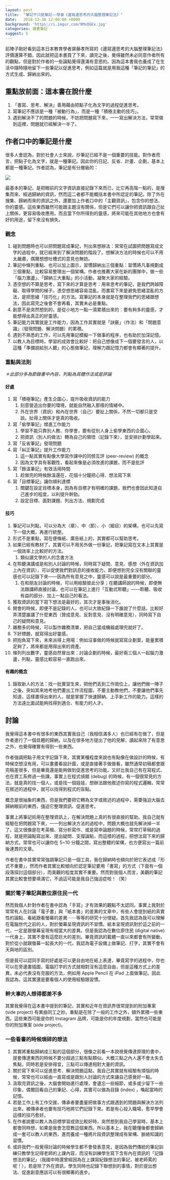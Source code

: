 ```yaml
---
layout: post
title:  "筆記不只是筆記——學會《邊寫邊思考的大腦整理筆記法》"
date:   2018-12-30 12:00:00 +0800
background: 'https://i.imgur.com/9MxOGEx.jpg'
categories: 讀書筆記
suggest: 5
---
```


前陣子剛好看到這本日本教育學者齋藤孝所寫的《邊寫邊思考的大腦整理筆記法》評價還算不錯，因此就把這本書買了下來，讀完之後，覺得雖然未必同意作者所有的觀點，但是對於作者的一些論點覺得還滿有意思的。因為這本書我也養成了在生活中隨時隨地留下一些筆記以促進思考，例如這篇就是用我這種「筆記的筆記」的方式生成、歸納出來的。

## 重點放前面：這本書在說什麼

1. 「書寫、思考、解決」善用藉由把點子化為文字的過程促進思考。
2. 寫筆記不應該是一種「被動行為」，而是一種「積極主動的技巧」。
3. 遇到解決不了的問題的時候，不妨把問題寫下來，一一寫出解決方法，常常做到這裡，問題就已經解決一半了。

## 作者口中的筆記是什麼

很多人會認為，對於社會人士來說，抄筆記已經不是一個重要的技能。對作者而言，把點子化為文字，就是一種筆記。因此你的日記、反省、計畫、企劃，基本上都是一種筆記。作者認為，筆記是有分層級的：

![](https://i.imgur.com/qiq26rk.png)

最基本的筆記，是把眼前的文字資訊直接記錄下來而已，比它再高階一點的，是搜集而來、經過歸納的資訊，然而這二者都不能概括本書中所認定的筆記。除了外在搜集、歸納而來的資訊之外，還要加上作者口中的「主觀資訊」，包含你的想法、你的靈感。這些東西雖然可能跟主題沒有關係，但是它們可以讓你把資訊跟自己扯上關係，更容易吸收應用。而且當下你所得到的靈感，將來可能在其他地方也會有好的用途，留下來沒有損失。

### 觀念

1. 碰到問題時也可以把問題寫成筆記，列出來想辦法：常常在試圖把問題寫成文字的過程中，就已經來到了解決問題的階段了。想解決方法的時候也可以不用太嚴肅，偶爾想想吐槽式的意見也無妨。
2. 筆記中條列重點、也可以加上圖示，習慣歸納出三個重點：習慣將凡事規劃成三個重點，比較容易整理出一個架構。作者也推薦大家在新的團隊中，做一些「腦力激盪」、「歸納三大重點」的小活動，凝聚大家的經驗。
3. 憑空想的不算是思考，寫下來的才算是思考：用來思考的筆記，是我們跨越障礙、取得學問的梯子。憑空想思緒容易混亂，而書寫下來是避免思緒混亂的方法，是把思緒「技巧化」的方法。寫筆記的本身就是在整理我們的思緒跟想法，因此寫完之後會不會再看，其實未必是重點。
4. 創意不是突然想到的，是從小地方一點一滴累積出來的：要有夠多的靈感，才能想得出真正的好靈感。
5. 筆記能力其實就是工作能力，因為工作其實就是「訣竅」（作法）和「問題意識」（發現問題、解決問題）的累積。
6. 遇到不熟悉的工作，可以先用筆記模擬一下做事的程序，也有助於加深記憶。
7. 以教人為目標時，學習的成效會比較好：把自己想像成下一個要發言的人，以這種「準備說給別人聽」的心態做筆記，理解力跟記憶力都會有顯著的提升。

### 重點與法則

*＊此部分多為節錄書中內容，列點為具體作法或是評論*

#### 好處

1. 寫「積極筆記」產生企圖心，提升吸收資訊的能力
    1. 刻意營造出你要的環境，就能自然融入那樣的情緒中。
    2. 外在世界（資訊）和內在世界（自己）要扯上關係，不然一切都只是空談。扯得上關係才是真的吸收。
2. 寫「偷學筆記」增進工作能力
    1. 學習不能只靠別人教、你學會，要有從別人身上偷學東西的企圖心。
    2. 把資訊（別人的做法）轉為自己的領悟（記錄下來），並安排計劃學起來。
3. 寫「反省筆記」發現問題
4. 寫「糾正筆記」提升工作能力
    1. 這一點其實有點像大學寫作課中的同儕互評 (peer-review) 的概念
    2. 因為文字具有客觀性，看起來像是必須改進的課題，而不是批評
5. 寫「餘溫筆記」有效活用時間
    1. 趁做完的時候餘溫還在，花個十分鐘把心得、想法寫下來
6. 寫「目標筆記」讓你順利達標
    1. 關鍵在設定目標本身，因為有目標才有明確的課題，我們也會因此知道自己進步的程度，以利提升幹勁。
    2. 設定目標、面對課題、列出方法、規劃完成

#### 技巧

1. 筆記可以列點，可以分為大（章）、中（節）、小（細目）的架構，也可以先寫下一個大概，再進行統整。
2. 形式不是重點，寫在便條紙、廣告紙上的，其實都可以幫助思考。
3. 如果已經有教材了，其實可以不用另外做一份筆記，把筆記寫在文本上其實是一個效率上比較好的方法。
    1. 類似讀文學的人的念書方法
4. 在聆聽演講或是和別人討論的時候，同時寫下疑問、意見、感想（外在資訊加上內在資訊），可以促使我們對訊息的接收能力，即便想到完全沒有關聯的靈感也可以記錄下來——因為所有意見之中，靈感可以說是最重要的部分。
    1. 在和朋友討論的時候，可以用經驗彼此分享；在聽講師說的時候，即便無法跟講師直接討論，也可以在筆記上進行「互動式聆聽」——聆聽、吸收有益的部分、加上一點自己的看法。
5. 獲取資訊的當下寫下想法是最好的，其次才是事後消化。
6. 開會的時候，即便不是記錄的人，也可以大致紀錄一下誰說了什麼話，比較好弄清楚誰講了什麼東西（贊成意見、反對意見、沒有明確意見），同時寫下自己的疑問和意見。
7. 雜務多的時候，可以製作雜務清單，把自己當成機器處理完就好了。
8. 下好標題，就寫得出好靈感。
9. 把抱負寫下來，未來派得上用場：例如沒事做的時候就寫寫企劃案，能量累積足夠了，將來都是用得出來的資產。
10. 條列列出數字，靈感自然冒出來：討論企劃的時候，最好兩三個人一起腦力激盪，列點，靈感比較容易一直跑出來。

#### 有趣的概念

1. 錄取新人的方法：找一批實習生來，把他們丟到工作崗位上，讓他們做一陣子之後，突如其來地考他們畫出工作流程圖，不要主動教他們，不要讓他們事先知道，這樣畫得出來的人，就是掌握了快速歸納、上手新工作的能力。這樣的方法遠比面試能夠找得到適合、有能力的人才。

## 討論

我覺得這本書中有很多的東西其實我自己（我相信滿多人）也已經有在做了，但是作者進行了一個具體的歸納，以及在很多地方提出了他的見解，讀起來除了有意思之外，也覺得確實有得到一些東西。

作者強調把點子用文字記錄下來，其實某種程度來說也有點像在做設計的時候，有時候空想沒有用，可以畫畫看設計圖，或是直接著手做做看，雖然通常初稿都會跟完稿差很多，但是畢竟還是能夠做到促進思考的功能。又好比我自己有在寫程式、也在資工系修過一些課。事實上在程式偵錯 (debug) 的時候，有一個很常見的方法，就是真的找一個人，或是找一個娃娃，想辦法跟他敘述你寫的程式邏輯，常常在敘述的過程中，就可以找得到程式的盲點。

概念是很抽象的東西，但是我們要把它轉為文字或敘述的過程中，需要強迫大腦去歸納眼前的東西，強迫它整理資訊、促進思考。

事實上將筆記術用在整理資訊上，在解決問題上真的有很直接的幫助。我自己就有經驗在把問題寫下來，一一列出解決方法的過程中，問題大概也就先解決掉一半了。這又很像是在考英檢、寫分析寫作、或是寫申論題的時候，常常打草稿的過程，就是把論點寫出來、提出疑問、支撐論點，而這樣的過程，把想法寫下來的歸納方式，常常也可以讓你在 5~10 分鐘之間，寫出整體的架構，也方便寫出一篇前後連貫的文章。

作者在書中其實常常強調筆記只是一個工具，我在歸納時也傾向於把它表述成「形式不重要」，然而作者其實比較傾向於認定筆記要用「書寫」的方式（下面有一個段落探討這個部分），而美觀的程度其實不重要。然而對我個人而言，美觀的筆記其實比較會想要填滿它，不過這可能是我自己強迫症啦！（笑）

### 關於電子筆記與數位原住民一代

然而我個人針對作者在書中認為「手寫」才有效果的觀點不太認同。事實上我對於常常有人在討論「電子書」與「紙本書」的差異的文章中，有些人會提到紙的真實性的論點、看紙跟看螢幕的差異⋯⋯等等的研究十分懷疑。首先我認為我可以理解在電腦世代之前的人，對於螢幕呈現資訊的不習慣。紙本呈現資訊對於這之前的一代，一定是跟螢幕呈現有相當大的差異。但是我認為在數位原住民 (digital native) 一代身上，其實不會有這麼巨大的差別。畢竟資訊的載體一直以來都會有所變動，對於從小就跟螢幕一起長大的一代，我認為電子設備上做筆記、打字，其實不會有天與地的區別。

但是我可以認同手寫的好處是可以更自由地在紙上表達，畢竟寫字的過程中，你也可以在旁邊畫插圖，電腦打字的方式就相對沒有這麼自由，但是這種方式上的差異，未必代表沒有克服的方法，例如用 Apple Pencil 在 iPad 上面做筆記。因此我認為，這其實還是要看個人的使用經驗跟習慣。

### 幹大事的人想得都差不多

其實我覺得在這本書中提到的筆記，其實和近年在資訊界很常提到的附加專案 (side project) 有異曲同工之妙。重點是在除了一般的工作之外，額外累積一些東西。這些東西可能是你的 Instagram 品牌，可能是你的年度規劃，當然也可能是你的附加專案 (side project)。

### 一些看書的時候瑣碎的想法

1. 其實將重點歸納成三點的這個部分，很像之前看一本說視覺傳達原理的書中，提套傳達東西的時候不要分超過三點有點類似。大概三點之內人還不會太失去焦點，同時若是安排得宜，三點可以傳達相對大量的資訊。
2. 關於寫下來可以促進思考、解決問題這點，我自己其實就有經驗有煩惱的時候，常常也可以經由一直寫或是跟別人討論的方式來讓自己感覺好一點。
3. 汲取完資訊之後，大腦會開始進行處理，會遺忘一些細節，或多或少留下一些印象，偶爾回看自己的筆記、心得，其實可以做為目錄 (index) ，喚起當時的記憶。
4. 若是工作上有工作交接，傳承者要盡量把做事方式跟遇到的問題與解決方法列出來，被傳承者也要有技巧地將它們記錄下來。若是有心投入職場，愈早學會這樣的技巧愈好。
5. 在作者說要以教人為目標學習成效比較好時，突然想到我自己學習時，基本上都會同時想，如果是我會怎麼教這個東西。所以基本上，我在聽懂後都會歸納成一套可以教人的東西，進而養成一種將片段資訊整理成有架構、脈絡知識的習慣。
6. 或許我們一般覺得討論的時候學生都不會發表意見，是因為我們傳統的筆記訓練只教學生記得老師的上課內容，而沒有訓練學生寫下含有內在資訊的「記錄想法的筆記」（我國中時還曾經因為在上課寫紀錄想法的筆記，被老師罵的呢！），若是除了外在資訊，學生同時也記錄下聯想到的事情，對於提出想法、促進創意應該可以有很顯著的進步。